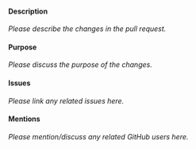 #### Description

_Please describe the changes in the pull request._

#### Purpose

_Please discuss the purpose of the changes._

#### Issues

_Please link any related issues here._

#### Mentions

_Please mention/discuss any related GitHub users here._
